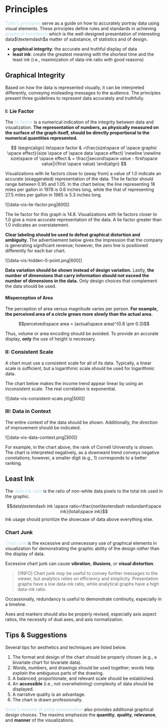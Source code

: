 # Principles

<span style = "color:lightblue">Tufte's principles</span> serve as a guide on how to accurately portray data using visual elements. These principles define rules and standards in achieving <span style = "color:lightblue">graphical excellence</span> which is the well-designed presentation of interesting data$\textemdash$a matter of substance, of statistics and of design.
- **graphical integrity**: the accurate and truthful display of data
- **least ink**: create the greatest meaning with the shortest time and the least ink (i.e., maximization of data-ink ratio with good reasons)

## Graphical Integrity

Based on how the data is represented visually, it can be interpreted differently, conveying misleading messages to the audience. The principles present three guidelines to represent data accurately and truthfully.

### I: Lie Factor
The <span style = "color:lightblue">lie factor</span> is a numerical indication of the integrity between data and visualization. **The representation of numbers, as physically measured on the surface of the graph itself, should be directly proportional to the numerical quantities represented.**

$$
\begin{align}
	lie\space factor & =\frac{size\space of \space graphic \space effect}{size \space of \space data \space effect} \newline \newline
	size\space of \space effect & = \frac{|second\space value - first\space value|}{first \space value}
\end{align}
$$

Visualizations with lie factors close to (away from) a value of $1.0$ indicate an accurate (exaggerated) representation of the data. The lie factor should range between $0.95$ and $1.05$. In the chart below, the line representing 18 miles per gallon in 1978 is 0.6 inches long, while the that of representing 27.5 miles per gallon in 1985 is 5.3 inches long.

![[data-vis-lie-factor.png|600]]

The lie factor for this graph is $14.8$. Visualizations with lie factors closer to $1.0$ give a more accurate representation of the data. A lie factor greater than $1.0$ indicates an overstatement. 

**Clear labeling should be used to defeat graphical distortion and ambiguity.** The advertisement below gives the impression that the company is generating significant revenue; however, the zero line is positioned differently for each bar chart.

![[data-vis-hidden-0-point.png|600]]

**Data variation should be shown instead of design variation.** Lastly, **the number of dimensions that carry information should not exceed the number of dimensions in the data.** Only design choices that complement the data should be used.

#### Misperception of Area
The perception of area versus magnitude varies per person. **For example, the perceived area of a circle grows more slowly than the actual area.**

$$perceived\space area = (actual\space area)^{0.8 \pm 0.3}$$

Thus, volume or area encoding should be avoided. To provide an accurate display, **only** the use of height is necessary.

### II: Consistent Scale
A chart must use a consistent scale for all of its data. Typically, a linear scale is sufficient, but a logarithmic scale should be used for logarithmic data.

The chart below makes the income trend appear linear by using an inconsistent scale. The real correlation is exponential.

![[data-vis-consistent-scale.png|500]]

### III: Data in Context

The entire context of the data should be shown. Additionally, the direction of improvement should be indicated.

![[data-vis-data-context.png|300]]

For example, in the chart above, the rank of Cornell University is shown. The chart is interpreted negatively, as a downward trend conveys negative conotations; however, a smaller digit (e.g., $1$) corresponds to a better ranking.

## Least Ink
The <span style = "color:lightblue">data-ink ratio</span> is the ratio of non-white data pixels to the total ink used in the graphic.

$$data\textendash ink \space ratio=\frac{non\textendash redundant\space ink}{total\space ink}$$
Ink usage should prioritize the showcase of data above everything else.

### Chart Junk
<span style = "color:lightblue">Chart junk</span> is the excessive and unnecessary use of graphical elements in visualization for demonstrating the graphic ability of the design *rather* than the display of data.

Excessive chart junk can cause **vibration**, **illusions**, or **visual distortion**.

> [!INFO]
> Chart junk *may* be useful to convey further messages to the viewer, but analytics relies on efficiency and simplicity. Presentation graphs have a low data-ink ratio, while analytical graphs have a high data-ink ratio.

Occassionally, redundancy is useful to demonstrate continuity, especially in a timeline.

Axes and markers should also be properly revised, especially axis aspect ratios, the necessity of dual axes, and axis normalization.

## Tips & Suggestions

Several tips for aesthetics and techniques are listed below.
1. The format and design of the chart should be properly chosen (e.g., a bivariate chart for bivariate data).
2. Words, numbers, and drawings should be used together; words help *explain* the ambiguous parts of the drawing.
3. A balanced, proportionate, and relevant scale should be established.
4. An **accessible** (i.e., not overwhelming) complexity of data should be displayed.
5. A narrative quality is an advantage.
6. The chart is drawn professionally.

<span style = "color:lightblue">Grice's maxims of polite conversation</span> also provides additional graphical design choices. The maxims emphasize the **quantity**, **quality**, **relevance**, and **manner** of the visualizations.
